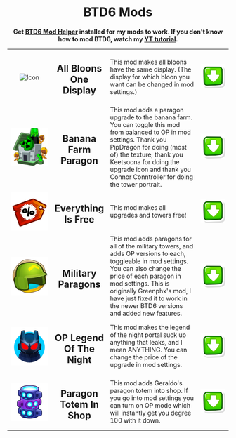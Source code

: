 <h1 align="center">BTD6 Mods</h1>
<p align="center"><b>Get <a href="https://github.com/gurrenm3/BTD-Mod-Helper/releases/latest">BTD6 Mod Helper</a> installed for my mods to work. If you don't know how to mod BTD6, watch my <a href="https://www.youtube.com/watch?v=xHQzRt8Z6YE">YT tutorial</a>.</b>
</p>

<table style="table-layout:fixed">
    <tr>
        <td width="20%" align="center">
            <img align="center"  alt="Icon" width="60%" src="https://github.com/Jonyboylovespie/AllOneBloonDisplay/blob/main/RedBloon.png?raw=true">
        </td>
        <td width="15%" align="center">
            <h2>All Bloons One Display</h2>
        </td>
        <td>
           This mod makes all bloons have the same display. (The display for which bloon you want can be changed in mod settings.)
        </td>
        <td width="14%">
            <a href="https://github.com/Jonyboylovespie/BTD6-Mods/blob/main/Mods/AllOneBloonDisplay.dll?raw=true"><img alt="Download" src="https://github.com/Darinsky/Bloons-TD6-Mods/blob/main/download_small.png?raw=true"></a>
        </td>
    </tr>
    <tr>
        <td width="20%" align="left">
            <img align="left"  alt="Icon" width="100%" src="https://github.com/Jonyboylovespie/BananaFarmParagon/blob/main/BananaFarmParagon-Portrait.png?raw=true">
        </td>
        <td width="15%" align="center">
            <h2>Banana Farm Paragon</h2>
        </td>
        <td>
           This mod adds a paragon upgrade to the banana farm. You can toggle this mod from balanced to OP in mod settings. Thank you PipDragon for doing (most of) the texture, thank you Keetsoona for doing the upgrade icon and thank you Connor Conntroller for doing the tower portrait.
        </td>
        <td width="14%">
            <a href="https://github.com/Jonyboylovespie/BTD6-Mods/blob/main/Mods/BananaFarmParagon.dll?raw=true"><img alt="Download" src="https://github.com/Darinsky/Bloons-TD6-Mods/blob/main/download_small.png?raw=true"></a>
        </td>
    </tr>
    <tr>
        <td width="20%" align="left">
            <img align="left"  alt="Icon" width="100%" src="https://raw.githubusercontent.com/Jonyboylovespie/EverythingIsFree/main/MonkeyBusinessUpgradeIcon.png">
        </td>
        <td width="15%" align="center">
            <h2>Everything Is Free</h2>
        </td>
        <td>
           This mod makes all upgrades and towers free!
        </td>
        <td width="14%">
            <a href="https://github.com/Jonyboylovespie/BTD6-Mods/blob/main/Mods/EverythingFree.dll?raw=true"><img alt="Download" src="https://github.com/Darinsky/Bloons-TD6-Mods/blob/main/download_small.png?raw=true"></a>
        </td>
    </tr>
    <tr>
        <td width="20%" align="left">
            <img align="left"  alt="Icon" width="100%" src="https://raw.githubusercontent.com/Jonyboylovespie/MilitaryParagons/main/Displays/Icon.png">
        </td>
        <td width="15%" align="center">
            <h2>Military Paragons</h2>
        </td>
        <td>
           This mod adds paragons for all of the military towers, and adds OP versions to each, toggleable in mod settings. You can also change the price of each paragon in mod settings. This is originally Greenphx's mod, I have just fixed it to work in the newer BTD6 versions and added new features.
        </td>
        <td width="14%">
            <a href="https://github.com/Jonyboylovespie/BTD6-Mods/blob/main/Mods/MilitaryParagons.dll?raw=true"><img alt="Download" src="https://github.com/Darinsky/Bloons-TD6-Mods/blob/main/download_small.png?raw=true"></a>
        </td>
    </tr>
    <tr>
        <td width="20%" align="left">
            <img align="left"  alt="Icon" width="100%" src="https://raw.githubusercontent.com/Jonyboylovespie/OPLegendOfTheNight/main/OPLegendOfTheNightIcon.png">
        </td>
        <td width="15%" align="center">
            <h2>OP Legend Of The Night</h2>
        </td>
        <td>
           This mod makes the legend of the night portal suck up anything that leaks, and I mean ANYTHING. You can change the price of the upgrade in mod settings.
        </td>
        <td width="14%">
            <a href="https://github.com/Jonyboylovespie/BTD6-Mods/blob/main/Mods/OPLegendOfTheNight.dll?raw=true"><img alt="Download" src="https://github.com/Darinsky/Bloons-TD6-Mods/blob/main/download_small.png?raw=true"></a>
        </td>
    </tr>
    <tr>
        <td width="20%" align="left">
            <img align="left"  alt="Icon" width="100%" src="https://raw.githubusercontent.com/Jonyboylovespie/ParagonTotemInShop/main/ParagonPowerTotemPortrait.png">
        </td>
        <td width="15%" align="center">
            <h2>Paragon Totem In Shop</h2>
        </td>
        <td>
           This mod adds Geraldo's paragon totem into shop. If you go into mod settings you can turn on OP mode which will instantly get you degree 100 with it down.
        </td>
        <td width="14%">
            <a href="https://github.com/Jonyboylovespie/BTD6-Mods/blob/main/Mods/ParagonTotem.dll?raw=true"><img alt="Download" src="https://github.com/Darinsky/Bloons-TD6-Mods/blob/main/download_small.png?raw=true"></a>
        </td>
    </tr>
